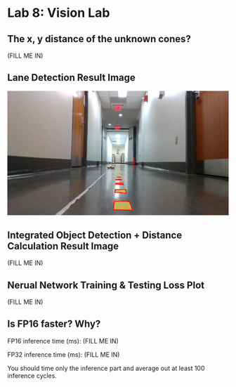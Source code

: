 # Lab 8: Vision Lab

## The x, y distance of the unknown cones?
(FILL ME IN)

## Lane Detection Result Image

![Lane Detection Results](lane_detection_result.png)

## Integrated Object Detection + Distance Calculation Result Image
(FILL ME IN)

## Nerual Network Training & Testing Loss Plot
(FILL ME IN)

## Is FP16 faster? Why?
FP16 inference time (ms): (FILL ME IN)

FP32 inference time (ms): (FILL ME IN)

You should time only the inference part and average out at least 100 inference cycles.
